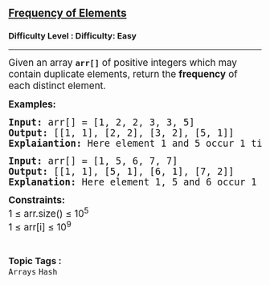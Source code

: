 <h2><a href="https://www.geeksforgeeks.org/problems/frequency-of-elements--111353/1?page=1&sortBy=latest">Frequency of Elements</a></h2><h3>Difficulty Level : Difficulty: Easy</h3><hr><div class="problems_problem_content__Xm_eO"><p><span style="font-size: 14pt;">Given an array <strong><code data-start="169" data-end="176">arr[]</code></strong> of positive integers which may contain duplicate elements, return the <strong>frequency</strong> of each distinct element.</span></p>
<p><span style="font-size: 14pt;"><strong>Examples:</strong><br></span></p>
<pre><span style="font-size: 14pt;"><strong>Input: </strong>arr[] = [1, 2, 2, 3, 3, 5]<strong><br>Output: </strong>[[1, 1], [2, 2], [3, 2], [5, 1]]<strong><br>Explaiantion: </strong>Here element 1 and 5 occur 1 times, 2 and 3 occur 2 times.<br></span></pre>
<pre><strong><span style="font-size: 14pt;">Input:</span></strong><span style="font-size: 14pt;"> arr[] = [1, 5, 6, 7, 7]</span><strong><span style="font-size: 14pt;"><br>Output:</span></strong><span style="font-size: 14pt;"> [[1, 1], [5, 1], [6, 1], [7, 2]]</span><strong><span style="font-size: 14pt;"><br>Explanation: </span></strong><span style="font-size: 14pt;">Here element 1, 5 and 6 occur 1 times, 7 occur 2 times.</span></pre>
<p><span style="font-size: 14pt;"><strong>Constraints:</strong><br>1 ≤ arr.size() ≤ 10<sup>5<br></sup>1 ≤ arr[i] ≤ 10<sup>9</sup></span></p></div><br><p><span style=font-size:18px><strong>Topic Tags : </strong><br><code>Arrays</code>&nbsp;<code>Hash</code>&nbsp;